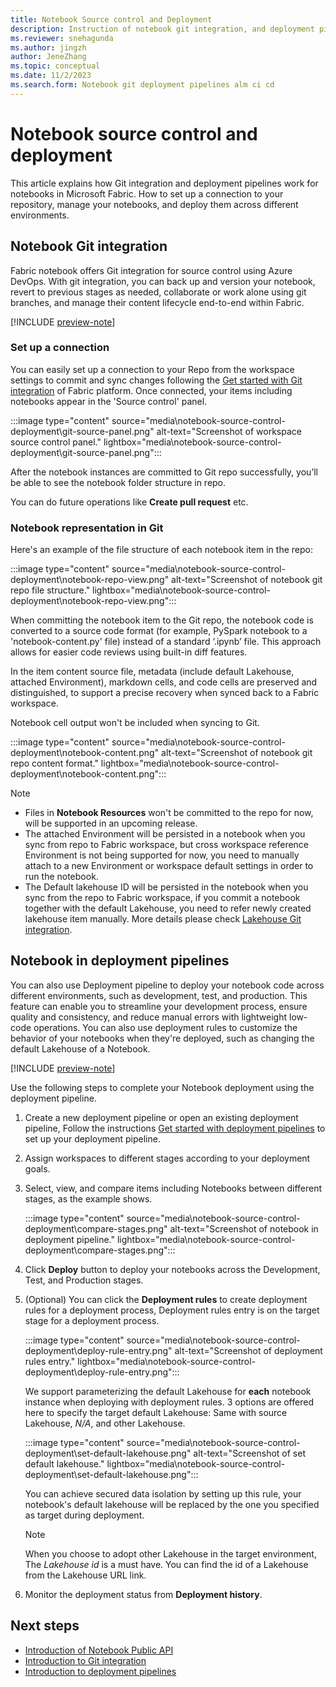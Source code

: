 ```yaml
---
title: Notebook Source control and Deployment
description: Instruction of notebook git integration, and deployment pipelines.
ms.reviewer: snehagunda
ms.author: jingzh
author: JeneZhang
ms.topic: conceptual
ms.date: 11/2/2023
ms.search.form: Notebook git deployment pipelines alm ci cd
---
```


# Notebook source control and deployment

This article explains how Git integration and deployment pipelines work for notebooks in Microsoft Fabric. How to set up a connection to your repository, manage your notebooks, and deploy them across different environments. 

## Notebook Git integration

Fabric notebook offers Git integration for source control using Azure DevOps. With git integration, you can back up and version your notebook, revert to previous stages as needed, collaborate or work alone using git branches, and manage their content lifecycle end-to-end within Fabric.

[!INCLUDE [preview-note](../includes/feature-preview-note.md)]

### Set up a connection

You can easily set up a connection to your Repo from the workspace settings to commit and sync changes following the [Get started with Git integration](../cicd/git-integration/git-get-started.md) of Fabric platform. Once connected, your items including notebooks appear in the 'Source control' panel.

:::image type="content" source="media\notebook-source-control-deployment\git-source-panel.png" alt-text="Screenshot of workspace source control panel." lightbox="media\notebook-source-control-deployment\git-source-panel.png":::

After the notebook instances are committed to Git repo successfully, you’ll be able to see the notebook folder structure in repo.

You can do future operations like **Create pull request** etc.

### Notebook representation in Git

Here's an example of the file structure of each notebook item in the repo:

:::image type="content" source="media\notebook-source-control-deployment\notebook-repo-view.png" alt-text="Screenshot of notebook git repo file structure." lightbox="media\notebook-source-control-deployment\notebook-repo-view.png":::

When committing the notebook item to the Git repo, the notebook code is converted to a source code format (for example, PySpark notebook to a 'notebook-content.py' file) instead of a standard ‘.ipynb’ file. This approach allows for easier code reviews using built-in diff features.

In the item content source file, metadata (include default Lakehouse, attached Environment), markdown cells, and code cells are preserved and distinguished, to support a precise recovery when synced back to a Fabric workspace.

Notebook cell output won't be included when syncing to Git.

:::image type="content" source="media\notebook-source-control-deployment\notebook-content.png" alt-text="Screenshot of notebook git repo content format." lightbox="media\notebook-source-control-deployment\notebook-content.png":::

> [!NOTE]
>
> - Files in **Notebook Resources** won't be committed to the repo for now, will be supported in an upcoming release.
> - The attached Environment will be persisted in a notebook when you sync from repo to Fabric workspace, but cross workspace reference Environment is not being supported for now, you need to manually attach to a new Environment or workspace default settings in order to run the notebook.
> - The Default lakehouse ID will be persisted in the notebook when you sync from the repo to Fabric workspace, if you commit a notebook together with the default Lakehouse, you need to refer newly created lakehouse item manually. More details please check [Lakehouse Git integration](lakehouse-git-deployment-pipelines.md).
>

## Notebook in deployment pipelines

You can also use Deployment pipeline to deploy your notebook code across different environments, such as development, test, and production. This feature can enable you to streamline your development process, ensure quality and consistency, and reduce manual errors with lightweight low-code operations. You can also use deployment rules to customize the behavior of your notebooks when they're deployed, such as changing the default Lakehouse of a Notebook.  

[!INCLUDE [preview-note](../includes/feature-preview-note.md)]

Use the following steps to complete your Notebook deployment using the deployment pipeline.

1. Create a new deployment pipeline or open an existing deployment pipeline, Follow the instructions [Get started with deployment pipelines](../cicd/deployment-pipelines/get-started-with-deployment-pipelines.md) to set up your deployment pipeline.

1. Assign workspaces to different stages according to your deployment goals.

1. Select, view, and compare items including Notebooks between different stages, as the example shows.

    :::image type="content" source="media\notebook-source-control-deployment\compare-stages.png" alt-text="Screenshot of notebook in deployment pipeline." lightbox="media\notebook-source-control-deployment\compare-stages.png":::

1. Click **Deploy** button to deploy your notebooks across the Development, Test, and Production stages.

1. (Optional) You can click the **Deployment rules** to create deployment rules for a deployment process, Deployment rules entry is on the target stage for a deployment process.

    :::image type="content" source="media\notebook-source-control-deployment\deploy-rule-entry.png" alt-text="Screenshot of deployment rules entry." lightbox="media\notebook-source-control-deployment\deploy-rule-entry.png":::

    We support parameterizing the default Lakehouse for **each** notebook instance when deploying with deployment rules. 3 options are offered here to specify the target default Lakehouse: Same with source Lakehouse, _N/A_, and other Lakehouse.

    :::image type="content" source="media\notebook-source-control-deployment\set-default-lakehouse.png" alt-text="Screenshot of set default lakehouse." lightbox="media\notebook-source-control-deployment\set-default-lakehouse.png":::

    You can achieve secured data isolation by setting up this rule, your notebook's default lakehouse will be replaced by the one you specified as target during deployment.

    > [!NOTE]
    > 
    > When you choose to adopt other Lakehouse in the target environment, The _Lakehouse id_ is a must have. You can find the id of a Lakehouse from the Lakehouse URL link.

1. Monitor the deployment status from **Deployment history**.

## Next steps

- [Introduction of Notebook Public API](notebook-public-api.md)
- [Introduction to Git integration](../cicd/git-integration/intro-to-git-integration.md)
- [Introduction to deployment pipelines](../cicd/deployment-pipelines/intro-to-deployment-pipelines.md)

